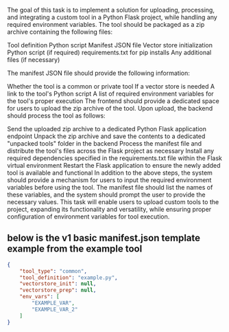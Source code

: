 
The goal of this task is to implement a solution for uploading, processing, and integrating a custom tool in a Python Flask project, while handling any required environment variables. The tool should be packaged as a zip archive containing the following files:

Tool definition Python script
Manifest JSON file
Vector store initialization Python script (if required)
requirements.txt for pip installs
Any additional files (if necessary)

The manifest JSON file should provide the following information:

Whether the tool is a common or private tool
If a vector store is needed
A link to the tool's Python script
A list of required environment variables for the tool's proper execution
The frontend should provide a dedicated space for users to upload the zip archive of the tool. Upon upload, the backend should process the tool as follows:

Send the uploaded zip archive to a dedicated Python Flask application endpoint
Unpack the zip archive and save the contents to a dedicated "unpacked tools" folder in the backend
Process the manifest file and distribute the tool's files across the Flask project as necessary
Install any required dependencies specified in the requirements.txt file within the Flask virtual environment
Restart the Flask application to ensure the newly added tool is available and functional
In addition to the above steps, the system should provide a mechanism for users to input the required environment variables before using the tool. The manifest file should list the names of these variables, and the system should prompt the user to provide the necessary values.
This task will enable users to upload custom tools to the project, expanding its functionality and versatility, while ensuring proper configuration of environment variables for tool execution.


## below is the v1 basic manifest.json template example from the example tool

```json
{
    "tool_type": "common",
    "tool_definition": "example.py",
    "vectorstore_init": null,
    "vectorstore_prep": null,
    "env_vars": [
        "EXAMPLE_VAR",
        "EXAMPLE_VAR_2"
    ]
}
```
